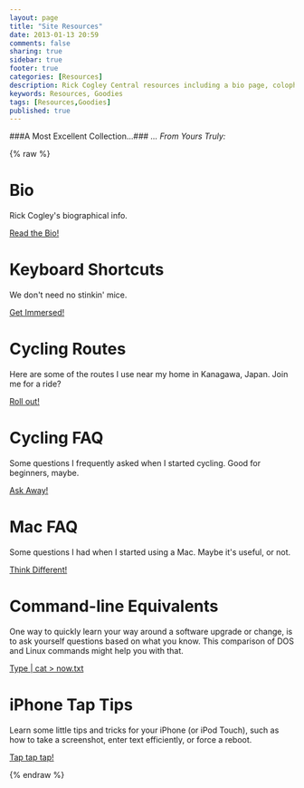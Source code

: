 ```yaml
---
layout: page
title: "Site Resources"
date: 2013-01-13 20:59
comments: false
sharing: true
sidebar: true
footer: true
categories: [Resources]
description: Rick Cogley Central resources including a bio page, colophon and other goodies.
keywords: Resources, Goodies
tags: [Resources,Goodies]
published: true
---  
```

###A Most Excellent Collection...###
_... From Yours Truly:_ 

{% raw %}
<div class="hero-unit">
  <h1>Bio</h1>
  <p>Rick Cogley's biographical info.</p>
  <p>
    <a href="/resources/bio/" class="btn btn-primary btn-large">
      Read the Bio!
    </a>
  </p>
</div>
<div class="hero-unit">
  <h1>Keyboard Shortcuts</h1>
  <p>We don't need no stinkin' mice.</p>
  <p>
    <a href="/resources/rick-cogley-keyboard-shortcuts/" class="btn btn-warning btn-large">
      Get Immersed!
    </a>
  </p>
</div>
<div class="hero-unit">
  <h1>Cycling Routes</h1>
  <p>Here are some of the routes I use near my home in Kanagawa, Japan. Join me for a ride?</p>
  <p>
    <a href="/resources/rick-cogley-cycling-routes/" class="btn btn-danger btn-large">
      Roll out!
    </a>
  </p>
</div>
<div class="hero-unit">
  <h1>Cycling FAQ</h1>
  <p>Some questions I frequently asked when I started cycling. Good for beginners, maybe.</p>
  <p>
    <a href="/resources/rick-cogley-faq-cycling/" class="btn btn-inverse btn-large">
      Ask Away!
    </a>
  </p>
</div>
<div class="hero-unit">
  <h1>Mac FAQ</h1>
  <p>Some questions I had when I started using a Mac. Maybe it's useful, or not.</p>
  <p>
    <a href="/resources/rick-cogley-faq-mac/" class="btn btn-success btn-large">
      Think Different!
    </a>
  </p>
</div>
<div class="hero-unit">
  <h1>Command-line Equivalents</h1>
  <p>One way to quickly learn your way around a software upgrade or change, is to ask yourself questions based on what you know. This comparison of DOS and Linux commands might help you with that.</p>
  <p>
    <a href="/resources/rick-cogley-command-line-equivalents/" class="btn btn-info btn-large">
      Type | cat > now.txt
    </a>
  </p>
</div>
<div class="hero-unit">
  <h1>iPhone Tap Tips</h1>
  <p>Learn some little tips and tricks for your iPhone (or iPod Touch), such as how to take a screenshot, enter text efficiently, or force a reboot.</p>
  <p>
    <a href="/resources/rick-cogley-iphone-tap-tips/" class="btn btn-danger btn-large">
      Tap tap tap!
    </a>
  </p>
</div>
{% endraw %} 




